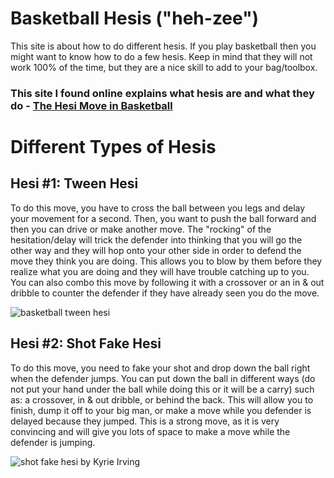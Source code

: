# Basketball Hesis ("heh-zee")
This site is about how to do different hesis.
If you play basketball then you might want to know how to do a few hesis. Keep in mind that they will not work 100% of the time, but they are a nice skill to add to your bag/toolbox.

### This site I found online explains what hesis are and what they do - [The Hesi Move in Basketball](https://queenballers.club/basketball/hesi-move)

# Different Types of Hesis

## Hesi #1: Tween Hesi
To do this move, you have to cross the ball between you legs and delay your movement for a second. Then, you want to push the ball forward and then you can drive or make another move. The "rocking" of the hesitation/delay will trick the defender into thinking that you will go the other way and they will hop onto your other side in order to defend the move they think you are doing. This allows you to blow by them before they realize what you are doing and they will have trouble catching up to you. You can also combo this move by following it with a crossover or an in & out dribble to counter the defender if they have already seen you do the move.

![basketball tween hesi](https://github.com/Luke-DeLuna/Basketball-Hesis/assets/145703035/f3e73800-9835-4162-aa3e-d90f1d671de8)

## Hesi #2: Shot Fake Hesi

To do this move, you need to fake your shot and drop down the ball right when the defender jumps. You can put down the ball in different ways (do not put your hand under the ball while doing this or it will be a carry) such as: a crossover, in & out dribble, or behind the back. This will allow you to finish, dump it off to your big man, or make a move while you defender is delayed because they jumped. This is a strong move, as it is very convincing and will give you lots of space to make a move while the defender is jumping.

![shot fake hesi by Kyrie Irving](https://github.com/Luke-DeLuna/Basketball-Hesis/assets/145703035/eaf18b22-e605-4941-bb48-dcef1eaa67d3)
